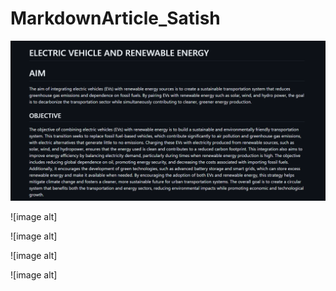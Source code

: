 # MarkdownArticle_Satish


![image alt](https://github.com/satishspatil-01/MarkdownArticle_Satish/blob/main/Screenshot%202025-09-03%20000016.png?raw=true)


![image alt]


![image alt]


![image alt]


![image alt]
